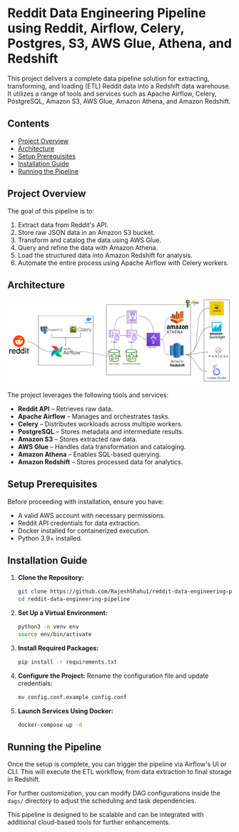 # Reddit Data Engineering Pipeline using Reddit, Airflow, Celery, Postgres, S3, AWS Glue, Athena, and Redshift

This project delivers a complete data pipeline solution for extracting, transforming, and loading (ETL) Reddit data into a Redshift data warehouse. It utilizes a range of tools and services such as Apache Airflow, Celery, PostgreSQL, Amazon S3, AWS Glue, Amazon Athena, and Amazon Redshift.
## Contents

- [Project Overview](#project-overview)
- [Architecture](#architecture)
- [Setup Prerequisites](#setup-prerequisites)
- [Installation Guide](#installation-guide)
- [Running the Pipeline](#running-the-pipeline)

## Project Overview

The goal of this pipeline is to:

1. Extract data from Reddit's API.
2. Store raw JSON data in an Amazon S3 bucket.
3. Transform and catalog the data using AWS Glue.
4. Query and refine the data with Amazon Athena.
5. Load the structured data into Amazon Redshift for analysis.
6. Automate the entire process using Apache Airflow with Celery workers.

## Architecture
![RedditDataEngineering.png](RedditDataEngineering.png)

The project leverages the following tools and services:

- **Reddit API** – Retrieves raw data.
- **Apache Airflow** – Manages and orchestrates tasks.
- **Celery** – Distributes workloads across multiple workers.
- **PostgreSQL** – Stores metadata and intermediate results.
- **Amazon S3** – Stores extracted raw data.
- **AWS Glue** – Handles data transformation and cataloging.
- **Amazon Athena** – Enables SQL-based querying.
- **Amazon Redshift** – Stores processed data for analytics.

## Setup Prerequisites

Before proceeding with installation, ensure you have:

- A valid AWS account with necessary permissions.
- Reddit API credentials for data extraction.
- Docker installed for containerized execution.
- Python 3.9+ installed.

## Installation Guide

1. **Clone the Repository:**
   ```bash
   git clone https://github.com/RajeshShahu1/reddit-data-engineering-pipeline.git
   cd reddit-data-engineering-pipeline
   ```
2. **Set Up a Virtual Environment:**
   ```bash
   python3 -m venv env
   source env/bin/activate
   ```
3. **Install Required Packages:**
   ```bash
   pip install -r requirements.txt
   ```
4. **Configure the Project:**
   Rename the configuration file and update credentials:
   ```bash
   mv config.conf.example config.conf
   ```
5. **Launch Services Using Docker:**
   ```bash
   docker-compose up -d
   ```

## Running the Pipeline

Once the setup is complete, you can trigger the pipeline via Airflow's UI or CLI. This will execute the ETL workflow, from data extraction to final storage in Redshift.

For further customization, you can modify DAG configurations inside the `dags/` directory to adjust the scheduling and task dependencies.

This pipeline is designed to be scalable and can be integrated with additional cloud-based tools for further enhancements.

